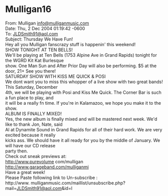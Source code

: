 # Mulligan16

From: Mulligan <info@mulliganmusic.com>  
Date: Thu, 2 Dec 2004 01:19:42 -0600  
To: JLDSmith91@aol.com  
Subject: Thursday We Have Fun!  
Hey all you Mulligan fanscrazy stuff is happenin' this weekend!  
SHOW TONIGHT AT TEN BELLS!  
We'll be playing at Ten Bells (1753 Alpine Ave in Grand Rapids) tonight for the WGRD Kit Kat Burlesque  
show. One Man Sun and After Prior Day will also be performing. $5 at the door, 21+ See you there!  
SATURDAY SHOW WITH KISS ME QUICK & POSI  
We dont want you to miss this whopper of a live show with two great bands! This Saturday, December  
4th, we will be playing with Posi and Kiss Me Quick. The Corner Bar is such a fun place to play, and  
it will be a really fn time. If you're in Kalamazoo, we hope you make it to the show.  
ALBUM IS FINALLY MIXED!  
Yes, the new album is finally mixed and will be mastered next week. We'd like to thank Jon, Nate, said  
Al at Dynamite Sound in Grand Rapids for all of their hard work. We are very excited because it really  
kicks ass. We should have it all ready for you by the middle of January. We will have our CD release  
party then.  
Check out sneak previews at:  
http://www.purevolume com/mulligan  
http://www.garageband.com/mulliganmi  
Have a great week!  
Please Paste following link to Un-subscribe :  
http://www. mulliganmusic.com/maillist/unsubscribe.php?mail=JLDSmith91@aol.com&id=l
